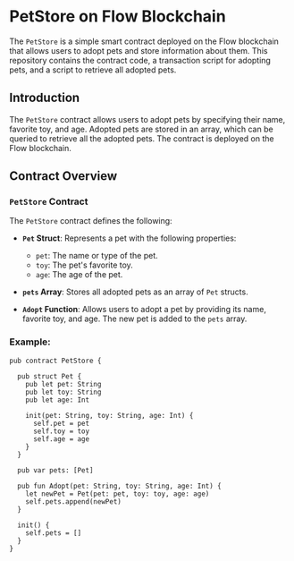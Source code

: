 # PetStore on Flow Blockchain

The `PetStore` is a simple smart contract deployed on the Flow blockchain that allows users to adopt pets and store information about them. This repository contains the contract code, a transaction script for adopting pets, and a script to retrieve all adopted pets.

## Introduction

The `PetStore` contract allows users to adopt pets by specifying their name, favorite toy, and age. Adopted pets are stored in an array, which can be queried to retrieve all the adopted pets. The contract is deployed on the Flow blockchain.

## Contract Overview

### `PetStore` Contract

The `PetStore` contract defines the following:

- **`Pet` Struct**: Represents a pet with the following properties:
  - `pet`: The name or type of the pet.
  - `toy`: The pet's favorite toy.
  - `age`: The age of the pet.

- **`pets` Array**: Stores all adopted pets as an array of `Pet` structs.

- **`Adopt` Function**: Allows users to adopt a pet by providing its name, favorite toy, and age. The new pet is added to the `pets` array.

### Example:

```cadence
pub contract PetStore {

  pub struct Pet {
    pub let pet: String
    pub let toy: String
    pub let age: Int

    init(pet: String, toy: String, age: Int) {
      self.pet = pet
      self.toy = toy
      self.age = age
    }
  }

  pub var pets: [Pet]

  pub fun Adopt(pet: String, toy: String, age: Int) {
    let newPet = Pet(pet: pet, toy: toy, age: age)
    self.pets.append(newPet)
  }

  init() {
    self.pets = []
  }
}
